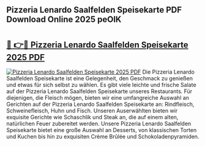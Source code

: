 ## Pizzeria Lenardo Saalfelden Speisekarte PDF Download Online 2025 peOlK

# <h2><a href="http://gccevo.nevu.top/?p=Pizzeria+Lenardo+Saalfelden+Speisekarte">🔗 👉🔴 Pizzeria Lenardo Saalfelden Speisekarte 2025 PDF</a></h2>

[![Pizzeria Lenardo Saalfelden Speisekarte 2025 PDF](https://i.imgur.com/dBaPXMq.png)](http://gccevo.nevu.top/?p=Pizzeria+Lenardo+Saalfelden+Speisekarte)
Die Pizzeria Lenardo Saalfelden Speisekarte ist eine Gelegenheit, den Geschmack zu genießen und etwas für sich selbst zu wählen. Es gibt viele leichte und frische Salate auf der Pizzeria Lenardo Saalfelden Speisekarte unseres Restaurants. Für diejenigen, die Fleisch mögen, bieten wir eine umfangreiche Auswahl an Gerichten auf der Pizzeria Lenardo Saalfelden Speisekarte an: Rindfleisch, Schweinefleisch, Huhn und Fisch. Unseren Auserwählten bieten wir exquisite Gerichte wie Schaschlik und Steak an, die auf einem alten, natürlichen Feuer zubereitet werden. Unsere Pizzeria Lenardo Saalfelden Speisekarte bietet eine große Auswahl an Desserts, von klassischen Torten und Kuchen bis hin zu exquisiten Crème Brûlée und Schokoladenpyramiden.
